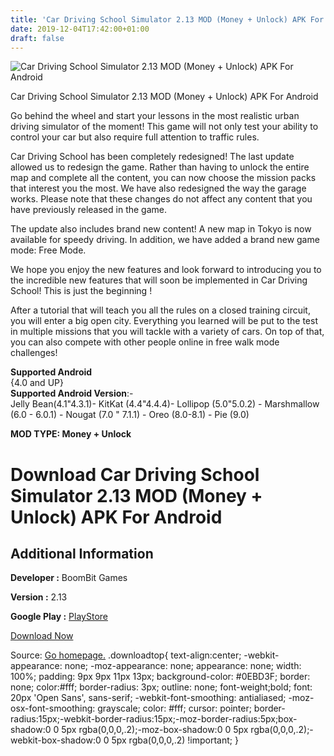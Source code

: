 ```yaml
---
title: 'Car Driving School Simulator 2.13 MOD (Money + Unlock) APK For Android'
date: 2019-12-04T17:42:00+01:00
draft: false
---
```


![Car Driving School Simulator 2.13 MOD (Money + Unlock) APK For Android](https://i2.wp.com/apkhome.net/wp-content/uploads/2019/12/Car-Driving-School-Simulator.png "Car Driving School Simulator 2.13 MOD (Money + Unlock) APK For Android")

  

Car Driving School Simulator 2.13 MOD (Money + Unlock) APK For Android

Go behind the wheel and start your lessons in the most realistic urban driving simulator of the moment! This game will not only test your ability to control your car but also require full attention to traffic rules.

Car Driving School has been completely redesigned! The last update allowed us to redesign the game. Rather than having to unlock the entire map and complete all the content, you can now choose the mission packs that interest you the most. We have also redesigned the way the garage works. Please note that these changes do not affect any content that you have previously released in the game.

The update also includes brand new content! A new map in Tokyo is now available for speedy driving. In addition, we have added a brand new game mode: Free Mode.

We hope you enjoy the new features and look forward to introducing you to the incredible new features that will soon be implemented in Car Driving School! This is just the beginning !

After a tutorial that will teach you all the rules on a closed training circuit, you will enter a big open city. Everything you learned will be put to the test in multiple missions that you will tackle with a variety of cars. On top of that, you can also compete with other people online in free walk mode challenges!

**Supported Android**  
{4.0 and UP}  
**Supported Android Version**:-  
Jelly Bean(4.1"4.3.1)- KitKat (4.4"4.4.4)- Lollipop (5.0"5.0.2) - Marshmallow (6.0 - 6.0.1) - Nougat (7.0 " 7.1.1) - Oreo (8.0-8.1) - Pie (9.0)

**MOD TYPE: Money + Unlock**

Download Car Driving School Simulator 2.13 MOD (Money + Unlock) APK For Android
===============================================================================

Additional Information
----------------------

**Developer :** BoomBit Games

**Version :** 2.13

**Google Play :** [PlayStore](https://play.google.com/store/apps/details?id=com.boombitgames.DrivingSchoolParking)

  

[Download Now](https://store4app.co/post/car-driving-school-simulator-2-13-mod-money-unlock-apk-for-android_1575477507)

  
Source: [Go homepage.](https://store4app.co/post/car-driving-school-simulator-2-13-mod-money-unlock-apk-for-android_1575477507) .downloadtop{ text-align:center; -webkit-appearance: none; -moz-appearance: none; appearance: none; width: 100%; padding: 9px 9px 11px 13px; background-color: #0EBD3F; border: none; color:#fff; border-radius: 3px; outline: none; font-weight;bold; font: 20px 'Open Sans', sans-serif; -webkit-font-smoothing: antialiased; -moz-osx-font-smoothing: grayscale; color: #fff; cursor: pointer; border-radius:15px;-webkit-border-radius:15px;-moz-border-radius:5px;box-shadow:0 0 5px rgba(0,0,0,.2);-moz-box-shadow:0 0 5px rgba(0,0,0,.2);-webkit-box-shadow:0 0 5px rgba(0,0,0,.2) !important; }